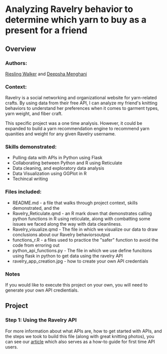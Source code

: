 # Analyzing Ravelry behavior to determine which yarn to buy as a present for a friend

## Overview

### Authors:
[Riesling Walker](https://www.linkedin.com/in/riesling/) and [Deepsha Menghani](https://www.linkedin.com/in/deepshamenghani/)

### Context:
Ravelry is a social networking and organizational website for yarn-related crafts. By using data from their free API, I can analyze my friend's knitting behaviors to understand her preferences when it comes to garment types, yarn weight, and fiber craft.

This specific project was a one time analysis. However, it could be expanded to build a yarn recommendation engine to recommend yarn quanities and weight for any given Ravelry username.

### Skills demonstrated:
* Pulling data with APIs in Python using Flask
* Collaborating between Python and R using Reticulate
* Data cleaning, and exploratory data analysis
* Data Visualization using GGPlot in R
* Techincal writing

### Files included:
* README.md - a file that walks through project context, skills demonstrated, and the 
* Ravelry_Reticulate.qmd - an R mark down that demonstrates calling python functions in R using reticulate, along with combatting some issues we faced along the way with data cleanliness.
* Ravelry_visualize.qmd - The file in which we visualize our data to draw conclusions about our Ravelry behaviorsoutput
* functions_r.R - a files used to practice the "safer" function to avoid the code from erroring out
* python_api_functions.py - The file in which we use define funcitons using flask in python to get data using the ravelry API
* ravelry_app_creation.jpg - how to create your own API credentials

### Notes
If you would like to execute this project on your own, you will need to generate your own API credientials. 

## Project

### Step 1: Using the Ravelry API
For more information about what APIs are, how to get started with APIs, and the steps we took to build this file (along with great knitting photos), you can see our [article](https://medium.com/data-science-at-microsoft/how-to-access-an-api-for-first-time-api-users-879002f5f58d) which also serves as a how-to guide for first time API users.
